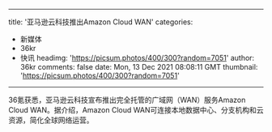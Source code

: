 
---
title: '亚马逊云科技推出Amazon Cloud WAN'
categories: 
 - 新媒体
 - 36kr
 - 快讯
headimg: 'https://picsum.photos/400/300?random=7051'
author: 36kr
comments: false
date: Mon, 13 Dec 2021 08:08:11 GMT
thumbnail: 'https://picsum.photos/400/300?random=7051'
---

<div>   
36氪获悉，亚马逊云科技宣布推出完全托管的广域网（WAN）服务Amazon Cloud WAN。据介绍，Amazon Cloud WAN可连接本地数据中心、分支机构和云资源，简化全球网络运营。  
</div>
            